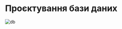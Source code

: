# Проєктування бази даних

![db](https://raw.githubusercontent.com/dmlitvin/database_basics_template/master/docs/design/db.png)